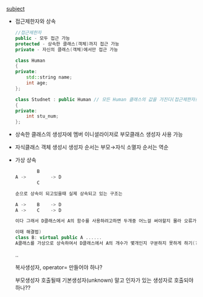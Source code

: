 [subject](https://github.com/tozggg/cpp_module/blob/master/cpp_module_03/subject.pdf)
<br>
- 접근제한자와 상속
    
    ```cpp
    //접근제한자
    public - 모두 접근 가능
    protected - 상속한 클래스(객체)까지 접근 가능
    private - 자신의 클래스(객체)에서만 접근 가능
    
    class Human
    {
    private:
    	std::string name;
    	int age;
    };
    
    class Studnet : public Human // 모든 Human 클래스의 값을 가진다(접근제한자로 범위 좁혀서)
    {
    private:
    	int stu_num;
    };
    
    ```
    

- 상속한 클래스의 생성자에 멤버 이니셜라이저로 부모클래스 생성자 사용 가능
- 자식클래스 객체 생성시 생성자 순서는 부모→자식 소멸자 순서는 역순

- 가상 상속
    
    ```cpp
            B
    A ->         -> D
            C
    
    순으로 상속이 되고있을때 실제 상속되고 있는 구조는
    
    A ->    B    -> D
    A ->    C    -> D
    
    이다 그래서 D클래스에서 A의 함수를 사용하려고하면 두개중 어느걸 써야할지 몰라 오류가 발생
    
    이때 해결법)
    class B: virtual public A ......
    A클래스를 가상으로 상속하여서 D클래스에서 A의 개수가 몇개인지 구분하지 못하게 하기(?)
    ```
    
    ..
    
    복사생성자, operator= 만들어야 하나?
    
    부모생성자 호출될때 기본생성자(unknown) 말고 인자가 있는 생성자로 호출되야 하나??
